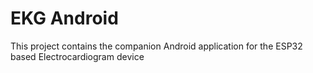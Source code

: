 # EKG Android
This project contains the companion Android application for the ESP32 based Electrocardiogram device
